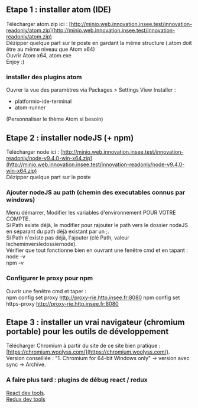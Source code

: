 ## Etape 1 : installer atom (IDE)

Télécharger atom.zip ici : [http://minio.web.innovation.insee.test/innovation-readonly/atom.zip](http://minio.web.innovation.insee.test/innovation-readonly/atom.zip)  
Dézipper quelque part sur le poste en gardant la même structure (.atom doit être au même niveau que Atom x64)  
Ouvrir Atom x64, atom.exe  
Enjoy :)

### installer des plugins atom

Ouvrer la vue des paramètres via Packages > Settings View
Installer :

* platformio-ide-terminal
* atom-runner

(Personnaliser le thème Atom si besoin)

## Etape 2 : installer nodeJS (+ npm)

Télécharger node ici : [http://minio.web.innovation.insee.test/innovation-readonly/node-v9.4.0-win-x64.zip](http://minio.web.innovation.insee.test/innovation-readonly/node-v9.4.0-win-x64.zip)  
Dézipper quelque part sur le poste

### Ajouter nodeJS au path (chemin des executables connus par windows)

Menu démarrer, Modifier les variables d'environnement POUR VOTRE COMPTE.  
Si Path existe déjà, le modifier pour rajouter le path vers le dossier nodeJS en séparant du path déjà existant par un ;.  
Si Path n'existe pas déjà, l'ajouter (clé Path, valeur lecheminversledossiernode).  
Vérifier que tout fonctionne bien en ouvrant une fenêtre cmd et en tapant :  
node -v  
npm -v

### Configurer le proxy pour npm

Ouvrir une fenêtre cmd et taper :  
npm config set proxy http://proxy-rie.http.insee.fr:8080
npm config set https-proxy http://proxy-rie.http.insee.fr:8080

## Etape 3 : installer un vrai navigateur (chromium portable) pour les outils de développement

Télécharger Chromium à partir du site de ce site bien pratique : [https://chromium.woolyss.com/](https://chromium.woolyss.com/).  
Version conseillée : "1. Chromium for 64-bit Windows only" -> version avec sync -> Archive.

### A faire plus tard : plugins de débug react / redux
[React dev tools](https://chrome.google.com/webstore/detail/react-developer-tools/fmkadmapgofadopljbjfkapdkoienihi).  
[Redux dev tools](https://chrome.google.com/webstore/detail/redux-devtools/lmhkpmbekcpmknklioeibfkpmmfibljd)

